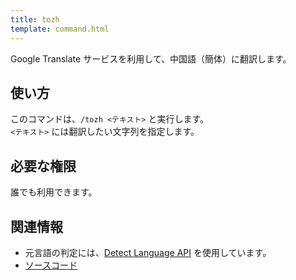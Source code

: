 ```yaml
---
title: tozh
template: command.html
---
```


Google Translate サービスを利用して、中国語（簡体）に翻訳します。

## 使い方

このコマンドは、`/tozh <テキスト>` と実行します。  
`<テキスト>` には翻訳したい文字列を指定します。

## 必要な権限

誰でも利用できます。

## 関連情報

- 元言語の判定には、[Detect Language API](https://detectlanguage.com/) を使用しています。
- [ソースコード](https://github.com/jaoafa/jaotan.ts/blob/master/src/commands/tozh.ts)
